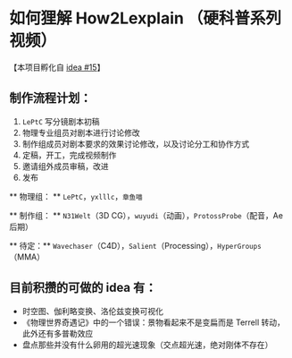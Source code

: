 # 如何狸解 How2Lexplain （硬科普系列视频）

【本项目孵化自 [idea #15](https://github.com/orgs/uupers/teams/daily-idea/discussions/15)】



## 制作流程计划：

1. `LePtC` 写分镜剧本初稿
1. 物理专业组员对剧本进行讨论修改
1. 制作组成员对剧本要求的效果讨论修改，以及讨论分工和协作方式
1. 定稿，开工，完成视频制作
1. 邀请组外成员审稿，改进
1. 发布



** 物理组： ** `LePtC`，`yxlllc`，`章鱼喵`

** 制作组： ** `N31Welt`（3D CG），`wuyudi`（动画），`ProtossProbe`（配音，Ae 后期）

** 待定：** `Wavechaser`（C4D），`Salient`（Processing），`HyperGroups`（MMA）



## 目前积攒的可做的 idea 有：

- 时空图、伽利略变换、洛伦兹变换可视化
- 《物理世界奇遇记》中的一个错误：景物看起来不是变扁而是 Terrell 转动，此外还有多普勒效应
- 盘点那些并没有什么卵用的超光速现象（交点超光速，绝对刚体不存在）
<!-- - 水到底是因为什么被静电吸引 -->



